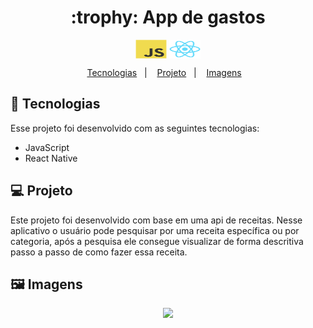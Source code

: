 <h1 align="center">
  :trophy: App de gastos
</h1>

<p align="center">
  <img align="center" height="30" width="50" alt="html-icon" src="https://github.com/devicons/devicon/blob/master/icons/javascript/javascript-original.svg">
  <img align="center" height="30" width="50" alt="html-icon" src="https://github.com/devicons/devicon/blob/master/icons/react/react-original.svg">
</p>

<p align="center">
  <a href="#-tecnologias">Tecnologias</a>&nbsp;&nbsp;&nbsp;|&nbsp;&nbsp;&nbsp;
  <a href="#-projeto">Projeto</a>&nbsp;&nbsp;&nbsp;|&nbsp;&nbsp;&nbsp;
  <a href="#%EF%B8%8F-imagens">Imagens</a>&nbsp;&nbsp;&nbsp;
</p>

## 🚀 Tecnologias 
Esse projeto foi desenvolvido com as seguintes tecnologias:

- JavaScript
- React Native

## 💻 Projeto
  Este projeto foi desenvolvido com base em uma api de receitas. Nesse aplicativo o usuário pode pesquisar por uma receita específica ou por categoria, após a pesquisa ele consegue visualizar de forma descritiva 
passo a passo de como fazer essa receita.

  ## 🖼️ Imagens

<p align="center">
  <img src="https://github.com/AlvaroHenriqueSilva/app_gastos/assets/113359747/07c577ab-ebc6-4cf0-b20f-724e7c42975f"/>
</p>
